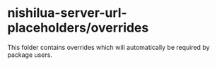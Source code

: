 # nishilua-server-url-placeholders/overrides

This folder contains overrides which will automatically be required by package users.
